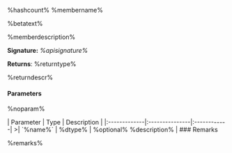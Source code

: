 %hashcount% %membername%

%betatext%

%memberdescription%

**Signature:** _%apisignature%_

**Returns**: %returntype%



%returndescr%

#### Parameters
%noparam%

<parameter>
| Parameter	   | Type    | Description |
|:-------------|:---------------|:------------|
>| `%name%`    | %dtype% | %optional% %description% |

</parameter>

<remarks>
### Remarks

%remarks%

</remarks>
